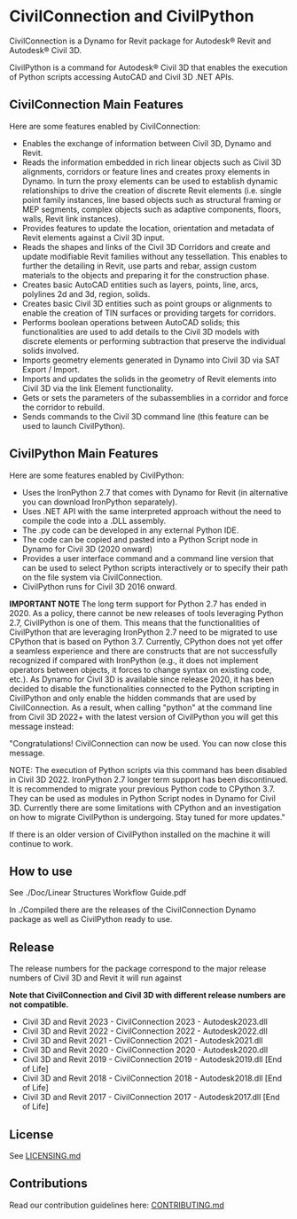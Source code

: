 # CivilConnection and CivilPython
CivilConnection is a Dynamo for Revit package for Autodesk® Revit and Autodesk® Civil 3D.

CivilPython is a command for Autodesk® Civil 3D that enables the execution of Python scripts accessing AutoCAD and Civil 3D .NET APIs.

## CivilConnection Main Features
Here are some features enabled by CivilConnection:
* Enables the exchange of information between Civil 3D, Dynamo and Revit.
* Reads the information embedded in rich linear objects such as Civil 3D alignments, corridors or feature lines and creates proxy elements in Dynamo. In turn the proxy elements can be used to establish dynamic relationships to drive the creation of discrete Revit elements (i.e. single point family instances, line based objects such as structural framing or MEP segments, complex objects such as adaptive components, floors, walls, Revit link instances).
* Provides features to update the location, orientation and metadata of Revit elements against a Civil 3D input.
* Reads the shapes and links of the Civil 3D Corridors and create and update modifiable Revit families without any tessellation. This enables to further the detailing in Revit, use parts and rebar, assign custom materials to the objects and preparing it for the construction phase.
* Creates basic AutoCAD entities such as layers, points, line, arcs, polylines 2d and 3d, region, solids.
* Creates basic Civil 3D entities such as point groups or alignments to enable the creation of TIN surfaces or providing targets for corridors.
* Performs boolean operations between AutoCAD solids; this functionalities are used to add details to the Civil 3D models with discrete elements or performing subtraction that preserve the individual solids involved.
* Imports geometry elements generated in Dynamo into Civil 3D via SAT Export / Import.
* Imports and updates the solids in the geometry of Revit elements into Civil 3D via the link Element functionality.
* Gets or sets the parameters of the subassemblies in a corridor and force the corridor to rebuild.
* Sends commands to the Civil 3D command line (this feature can be used to launch CivilPython).

## CivilPython Main Features
Here are some features enabled by CivilPython:
* Uses the IronPython 2.7 that comes with Dynamo for Revit (in alternative you can download IronPython separately).
* Uses .NET API with the same interpreted approach without the need to compile the code into a .DLL assembly.
* The .py code can be developed in any external Python IDE.
* The code can be copied and pasted into a Python Script node in Dynamo for Civil 3D (2020 onward)
* Provides a user interface command and a command line version that can be used to select Python scripts interactively or to specify their path on the file system via CivilConnection.
* CivilPython runs for Civil 3D 2016 onward.

**IMPORTANT NOTE**
The long term support for Python 2.7 has ended in 2020. As a policy, there cannot be new releases of tools leveraging Python 2.7, CivilPython is one of them. This means that the functionalities of CivilPython that are leveraging IronPython 2.7 need to be migrated to use CPython that is based on Python 3.7. Currently, CPython does not yet offer a seamless experience and there are constructs that are not successfully recognized if compared with IronPython (e.g., it does not implement operators between objects, it forces to change syntax on existing code, etc.).
As Dynamo for Civil 3D is available since release 2020, it has been decided to disable the functionalities connected to the Python scripting in CivilPython and only enable the hidden commands that are used by CivilConnection.
As a result, when calling "python" at the command line from Civil 3D 2022+ with the latest version of CivilPython you will get this message instead:

"Congratulations! CivilConnection can now be used.
You can now close this message.

NOTE: The execution of Python scripts via this command has been disabled in Civil 3D 2022.
IronPython 2.7 longer term support has been discontinued.
It is recommended to migrate your previous Python code to CPython 3.7.
They can be used as modules in Python Script nodes in Dynamo for Civil 3D.
Currently there are some limitations with CPython and an investigation on how to migrate CivilPython is undergoing.
Stay tuned for more updates."

If there is an older version of CivilPython installed on the machine it will continue to work.

## How to use
See ./Doc/Linear Structures Workflow Guide.pdf

In ./Compiled there are the releases of the CivilConnection Dynamo package as well as CivilPython ready to use.

## Release
The release numbers for the package correspond to the major release numbers of Civil 3D and Revit it will run against

**Note that CivilConnection and Civil 3D with different release numbers are not compatible.**

* Civil 3D and Revit 2023 - CivilConnection 2023 - Autodesk2023.dll
* Civil 3D and Revit 2022 - CivilConnection 2022 - Autodesk2022.dll
* Civil 3D and Revit 2021 - CivilConnection 2021 - Autodesk2021.dll
* Civil 3D and Revit 2020 - CivilConnection 2020 - Autodesk2020.dll
* Civil 3D and Revit 2019 - CivilConnection 2019 - Autodesk2019.dll [End of Life]
* Civil 3D and Revit 2018 - CivilConnection 2018 - Autodesk2018.dll [End of Life]
* Civil 3D and Revit 2017 - CivilConnection 2017 - Autodesk2017.dll [End of Life]

## License
See [LICENSING.md](LICENSING.md)

## Contributions
Read our contribution guidelines here: [CONTRIBUTING.md](CONTRIBUTING.md)
